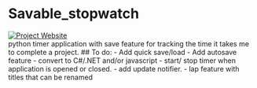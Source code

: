 # Savable_stopwatch
<a href="https://github.com/Matt3414/storable_stopwatch/edit/main/README.md" style="display: block">
    <img src="https://img.shields.io/badge/Project_Website-green" alt="Project Website"/>
  </a>
python timer application with save feature for tracking the time it takes me to complete a project.
## To do:
- Add quick save/load
- Add autosave feature
- convert to C#/.NET and/or javascript
- start/ stop timer when application is opened or closed.
- add update notifier.
- lap feature with titles that can be renamed
